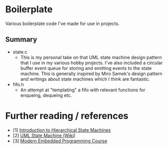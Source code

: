 # Boilerplate

Various boilerplate code I've made for use in projects.

## Summary

- state.c
    - This is my personal take on that UML state machine design pattern that I use in my various hobby projects.  I've also included a circular buffer event queue for storing and emitting events to the state machine.  This is generally inspired by Miro Samek's design pattern and writings about state machines which I think are fantastic.
- fifo.h
    - An attempt at "templating" a fifo with relevant functions for enqueing, dequeing etc.

# Further reading / references
* [1] [Introduction to Hierarchical State Machines](https://barrgroup.com/embedded-systems/how-to/introduction-hierarchical-state-machines)
* [2] [UML State Machine (Wiki)](https://en.wikipedia.org/wiki/UML_state_machine)
* [3] [Modern Embedded Programming Course](https://github.com/QuantumLeaps/modern-embedded-programming-course)
